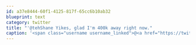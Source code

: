 ```yaml
---
id: a37e8444-60f1-4125-817f-65cc6b10ab32
blueprint: text
category: twitter
title: "'@tehShane Yikes, glad I'm 400k away right now."
caption: '<span class="username username_linked">@<a href="https://twitter.com/tehShane" title="Shane Lawrence">tehShane</a></span> Yikes, glad I''m 400k away right now.'
---
```

